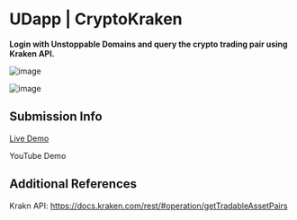 # UDapp | CryptoKraken

**Login with Unstoppable Domains and query the crypto trading pair using Kraken API.**

![image](https://user-images.githubusercontent.com/66903336/146352795-420ddd3d-11ab-43f9-ac33-39564f3d1543.png)

![image](https://user-images.githubusercontent.com/66903336/146352737-a90e4745-8a7a-4a78-906a-ba0b12775659.png)


## Submission Info

[Live Demo](https://udc-rypto-data.vercel.app/)

YouTube Demo

## Additional References

Krakn API: https://docs.kraken.com/rest/#operation/getTradableAssetPairs
